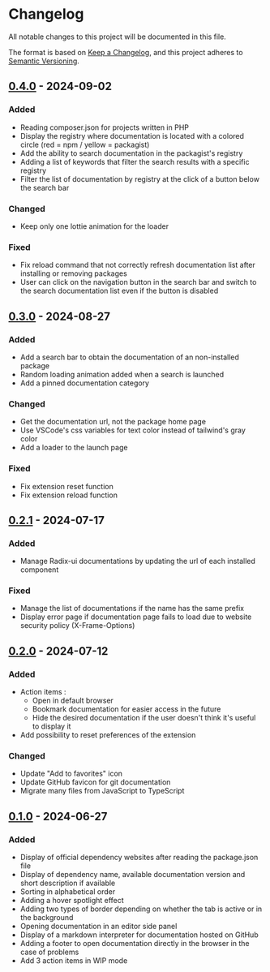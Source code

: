 # Changelog

All notable changes to this project will be documented in this file.

The format is based on [Keep a Changelog],
and this project adheres to [Semantic Versioning].

<!-- ## Unreleased -->

## [0.4.0] - 2024-09-02

### Added

- Reading composer.json for projects written in PHP
- Display the registry where documentation is located with a colored circle (red = npm / yellow = packagist)
- Add the ability to search documentation in the packagist's registry
- Adding a list of keywords that filter the search results with a specific registry
- Filter the list of documentation by registry at the click of a button below the search bar

### Changed
- Keep only one lottie animation for the loader

### Fixed

- Fix reload command that not correctly refresh documentation list after installing or removing packages
- User can click on the navigation button in the search bar and switch to the search documentation list even if the button is disabled

## [0.3.0] - 2024-08-27

### Added

- Add a search bar to obtain the documentation of an non-installed package
- Random loading animation added when a search is launched
- Add a pinned documentation category

### Changed

- Get the documentation url, not the package home page
- Use VSCode's css variables for text color instead of tailwind's gray color
- Add a loader to the launch page

### Fixed

- Fix extension reset function
- Fix extension reload function

## [0.2.1] - 2024-07-17

### Added

- Manage Radix-ui documentations by updating the url of each installed component

### Fixed

- Manage the list of documentations if the name has the same prefix
- Display error page if documentation page fails to load due to website security policy (X-Frame-Options)

## [0.2.0] - 2024-07-12

### Added

- Action items :
  - Open in default browser
  - Bookmark documentation for easier access in the future
  - Hide the desired documentation if the user doesn't think it's useful to display it
- Add possibility to reset preferences of the extension

### Changed

- Update "Add to favorites" icon
- Update GitHub favicon for git documentation
- Migrate many files from JavaScript to TypeScript

## [0.1.0] - 2024-06-27

### Added

- Display of official dependency websites after reading the package.json file
- Display of dependency name, available documentation version and short description if available
- Sorting in alphabetical order
- Adding a hover spotlight effect
- Adding two types of border depending on whether the tab is active or in the background
- Opening documentation in an editor side panel
- Display of a markdown interpreter for documentation hosted on GitHub
- Adding a footer to open documentation directly in the browser in the case of problems
- Add 3 action items in WIP mode

<!-- Links -->

[keep a changelog]: https://keepachangelog.com/en/1.0.0/
[semantic versioning]: https://semver.org/spec/v2.0.0.html

<!-- Versions -->

[0.1.0]: https://github.com/baptistelechat/codeX/releases/tag/v0.1.0
[0.2.0]: https://github.com/baptistelechat/codeX/releases/tag/v0.2.0
[0.2.1]: https://github.com/baptistelechat/codeX/releases/tag/v0.2.1
[0.3.0]: https://github.com/baptistelechat/codeX/releases/tag/v0.3.0
[0.4.0]: https://github.com/baptistelechat/codeX/releases/tag/v0.4.0

